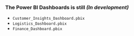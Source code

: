 ### The Power BI Dashboards is still *(In development)*
- `Customer_Insights_Dashboard.pbix`
- `Logistics_Dashboard.pbix`
- `Finance_Dashboard.pbix`